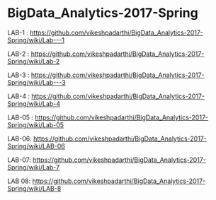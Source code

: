 # BigData_Analytics-2017-Spring

LAB-1 : https://github.com/vikeshpadarthi/BigData_Analytics-2017-Spring/wiki/Lab---1

LAB-2 : https://github.com/vikeshpadarthi/BigData_Analytics-2017-Spring/wiki/Lab-2

LAB-3 : https://github.com/vikeshpadarthi/BigData_Analytics-2017-Spring/wiki/Lab---3

LAB-4 : https://github.com/vikeshpadarthi/BigData_Analytics-2017-Spring/wiki/Lab-4

LAB-05 : https://github.com/vikeshpadarthi/BigData_Analytics-2017-Spring/wiki/Lab-05

LAB-06: https://github.com/vikeshpadarthi/BigData_Analytics-2017-Spring/wiki/LAB-06

LAB-07:  https://github.com/vikeshpadarthi/BigData_Analytics-2017-Spring/wiki/Lab-7

LAB 08: https://github.com/vikeshpadarthi/BigData_Analytics-2017-Spring/wiki/LAB-8
